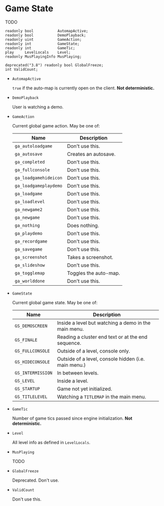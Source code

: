 # Game State

TODO

```
readonly bool           AutomapActive;
readonly bool           DemoPlayback;
readonly uint           GameAction;
readonly int            GameState;
readonly int            GameTic;
play     LevelLocals    Level;
readonly MusPlayingInfo MusPlaying;

deprecated("3.8") readonly bool GlobalFreeze;
int ValidCount;
```

- `AutomapActive`

   `true` if the auto-map is currently open on the client. **Not deterministic.**

- `DemoPlayback`

   User is watching a demo.

- `GameAction`

   Current global game action. May be one of:

   | Name                  | Description           |
   | ----                  | -----------           |
   | `ga_autoloadgame`     | Don't use this.       |
   | `ga_autosave`         | Creates an autosave.  |
   | `ga_completed`        | Don't use this.       |
   | `ga_fullconsole`      | Don't use this.       |
   | `ga_loadgamehideicon` | Don't use this.       |
   | `ga_loadgameplaydemo` | Don't use this.       |
   | `ga_loadgame`         | Don't use this.       |
   | `ga_loadlevel`        | Don't use this.       |
   | `ga_newgame2`         | Don't use this.       |
   | `ga_newgame`          | Don't use this.       |
   | `ga_nothing`          | Does nothing.         |
   | `ga_playdemo`         | Don't use this.       |
   | `ga_recordgame`       | Don't use this.       |
   | `ga_savegame`         | Don't use this.       |
   | `ga_screenshot`       | Takes a screenshot.   |
   | `ga_slideshow`        | Don't use this.       |
   | `ga_togglemap`        | Toggles the auto-map. |
   | `ga_worlddone`        | Don't use this.       |

- `GameState`

   Current global game state. May be one of:

   | Name              | Description                                          |
   | ----              | -----------                                          |
   | `GS_DEMOSCREEN`   | Inside a level but watching a demo in the main menu. |
   | `GS_FINALE`       | Reading a cluster end text or at the end sequence.   |
   | `GS_FULLCONSOLE`  | Outside of a level, console only.                    |
   | `GS_HIDECONSOLE`  | Outside of a level, console hidden (i.e. main menu.) |
   | `GS_INTERMISSION` | In between levels.                                   |
   | `GS_LEVEL`        | Inside a level.                                      |
   | `GS_STARTUP`      | Game not yet initialized.                            |
   | `GS_TITLELEVEL`   | Watching a `TITLEMAP` in the main menu.              |

- `GameTic`

   Number of game tics passed since engine initialization. **Not deterministic.**

- `Level`

   All level info as defined in `LevelLocals`.

- `MusPlaying`

   TODO

- `GlobalFreeze`

   Deprecated. Don't use.

- `ValidCount`

   Don't use this.

<!-- EOF -->
